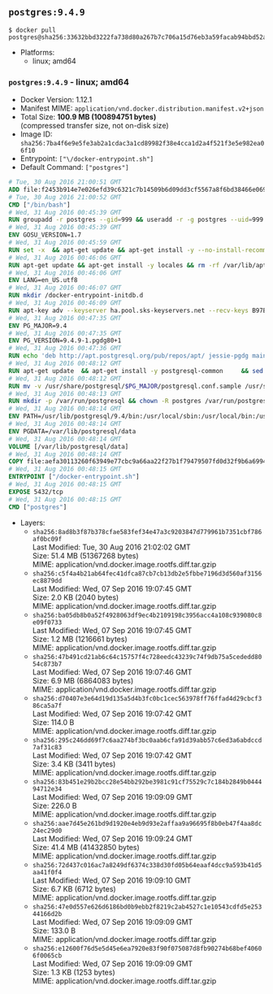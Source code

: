 ## `postgres:9.4.9`

```console
$ docker pull postgres@sha256:33632bbd3222fa738d80a267b7c706a15d76eb3a59facab94bbd52a69cd1e30c
```

-	Platforms:
	-	linux; amd64

### `postgres:9.4.9` - linux; amd64

-	Docker Version: 1.12.1
-	Manifest MIME: `application/vnd.docker.distribution.manifest.v2+json`
-	Total Size: **100.9 MB (100894751 bytes)**  
	(compressed transfer size, not on-disk size)
-	Image ID: `sha256:7ba4f6e9e5fe3ab2a1cdac3a1cd89982f38e4cca1d2a4f521f3e5e982ea06f10`
-	Entrypoint: `["\/docker-entrypoint.sh"]`
-	Default Command: `["postgres"]`

```dockerfile
# Tue, 30 Aug 2016 21:00:51 GMT
ADD file:f2453b914e7e026efd39c6321c7b14509b6d09dd3cf5567a8f6bd38466e06954 in / 
# Tue, 30 Aug 2016 21:00:52 GMT
CMD ["/bin/bash"]
# Wed, 31 Aug 2016 00:45:39 GMT
RUN groupadd -r postgres --gid=999 && useradd -r -g postgres --uid=999 postgres
# Wed, 31 Aug 2016 00:45:39 GMT
ENV GOSU_VERSION=1.7
# Wed, 31 Aug 2016 00:45:59 GMT
RUN set -x 	&& apt-get update && apt-get install -y --no-install-recommends ca-certificates wget && rm -rf /var/lib/apt/lists/* 	&& wget -O /usr/local/bin/gosu "https://github.com/tianon/gosu/releases/download/$GOSU_VERSION/gosu-$(dpkg --print-architecture)" 	&& wget -O /usr/local/bin/gosu.asc "https://github.com/tianon/gosu/releases/download/$GOSU_VERSION/gosu-$(dpkg --print-architecture).asc" 	&& export GNUPGHOME="$(mktemp -d)" 	&& gpg --keyserver ha.pool.sks-keyservers.net --recv-keys B42F6819007F00F88E364FD4036A9C25BF357DD4 	&& gpg --batch --verify /usr/local/bin/gosu.asc /usr/local/bin/gosu 	&& rm -r "$GNUPGHOME" /usr/local/bin/gosu.asc 	&& chmod +x /usr/local/bin/gosu 	&& gosu nobody true 	&& apt-get purge -y --auto-remove ca-certificates wget
# Wed, 31 Aug 2016 00:46:06 GMT
RUN apt-get update && apt-get install -y locales && rm -rf /var/lib/apt/lists/* 	&& localedef -i en_US -c -f UTF-8 -A /usr/share/locale/locale.alias en_US.UTF-8
# Wed, 31 Aug 2016 00:46:06 GMT
ENV LANG=en_US.utf8
# Wed, 31 Aug 2016 00:46:07 GMT
RUN mkdir /docker-entrypoint-initdb.d
# Wed, 31 Aug 2016 00:46:09 GMT
RUN apt-key adv --keyserver ha.pool.sks-keyservers.net --recv-keys B97B0AFCAA1A47F044F244A07FCC7D46ACCC4CF8
# Wed, 31 Aug 2016 00:47:35 GMT
ENV PG_MAJOR=9.4
# Wed, 31 Aug 2016 00:47:35 GMT
ENV PG_VERSION=9.4.9-1.pgdg80+1
# Wed, 31 Aug 2016 00:47:36 GMT
RUN echo 'deb http://apt.postgresql.org/pub/repos/apt/ jessie-pgdg main' $PG_MAJOR > /etc/apt/sources.list.d/pgdg.list
# Wed, 31 Aug 2016 00:48:12 GMT
RUN apt-get update 	&& apt-get install -y postgresql-common 	&& sed -ri 's/#(create_main_cluster) .*$/\1 = false/' /etc/postgresql-common/createcluster.conf 	&& apt-get install -y 		postgresql-$PG_MAJOR=$PG_VERSION 		postgresql-contrib-$PG_MAJOR=$PG_VERSION 	&& rm -rf /var/lib/apt/lists/*
# Wed, 31 Aug 2016 00:48:12 GMT
RUN mv -v /usr/share/postgresql/$PG_MAJOR/postgresql.conf.sample /usr/share/postgresql/ 	&& ln -sv ../postgresql.conf.sample /usr/share/postgresql/$PG_MAJOR/ 	&& sed -ri "s!^#?(listen_addresses)\s*=\s*\S+.*!\1 = '*'!" /usr/share/postgresql/postgresql.conf.sample
# Wed, 31 Aug 2016 00:48:13 GMT
RUN mkdir -p /var/run/postgresql && chown -R postgres /var/run/postgresql
# Wed, 31 Aug 2016 00:48:14 GMT
ENV PATH=/usr/lib/postgresql/9.4/bin:/usr/local/sbin:/usr/local/bin:/usr/sbin:/usr/bin:/sbin:/bin
# Wed, 31 Aug 2016 00:48:14 GMT
ENV PGDATA=/var/lib/postgresql/data
# Wed, 31 Aug 2016 00:48:14 GMT
VOLUME [/var/lib/postgresql/data]
# Wed, 31 Aug 2016 00:48:14 GMT
COPY file:aefa30113260f63949e77cbc9a66aa22f27b1f79479507fd0d32f9b6a6994d69 in / 
# Wed, 31 Aug 2016 00:48:15 GMT
ENTRYPOINT ["/docker-entrypoint.sh"]
# Wed, 31 Aug 2016 00:48:15 GMT
EXPOSE 5432/tcp
# Wed, 31 Aug 2016 00:48:15 GMT
CMD ["postgres"]
```

-	Layers:
	-	`sha256:8ad8b3f87b378cfae583fef34e47a3c9203847d779961b7351cbf786af0bc09f`  
		Last Modified: Tue, 30 Aug 2016 21:02:02 GMT  
		Size: 51.4 MB (51367268 bytes)  
		MIME: application/vnd.docker.image.rootfs.diff.tar.gzip
	-	`sha256:c5f4a4b21ab64fec41dfca87cb7cb13db2e5fbbe7196d3d560af3156ec8879dd`  
		Last Modified: Wed, 07 Sep 2016 19:07:45 GMT  
		Size: 2.0 KB (2040 bytes)  
		MIME: application/vnd.docker.image.rootfs.diff.tar.gzip
	-	`sha256:ba05db8b0a52f4928063df9ec4b2109198c3956acc4a108c939080c8e09f0733`  
		Last Modified: Wed, 07 Sep 2016 19:07:45 GMT  
		Size: 1.2 MB (1216661 bytes)  
		MIME: application/vnd.docker.image.rootfs.diff.tar.gzip
	-	`sha256:47b491cd21ab6c64c15757f4c728eedc43239c74f9db75a5cededd8054c873b7`  
		Last Modified: Wed, 07 Sep 2016 19:07:46 GMT  
		Size: 6.9 MB (6864083 bytes)  
		MIME: application/vnd.docker.image.rootfs.diff.tar.gzip
	-	`sha256:d70407e3e64d19d135a5d4b3fc0bc1cec563978ff76ffad4d29cbcf386ca5a7f`  
		Last Modified: Wed, 07 Sep 2016 19:07:42 GMT  
		Size: 114.0 B  
		MIME: application/vnd.docker.image.rootfs.diff.tar.gzip
	-	`sha256:295c246dd69f7c6aa274bf3bc0aab6cfa91d39abb57c6ed3a6abdccd7af31c83`  
		Last Modified: Wed, 07 Sep 2016 19:07:42 GMT  
		Size: 3.4 KB (3411 bytes)  
		MIME: application/vnd.docker.image.rootfs.diff.tar.gzip
	-	`sha256:83b451e29b2bcc28e54bb292be3981c91cf75529c7c184b2849b044494712e34`  
		Last Modified: Wed, 07 Sep 2016 19:09:09 GMT  
		Size: 226.0 B  
		MIME: application/vnd.docker.image.rootfs.diff.tar.gzip
	-	`sha256:aae7d45e261bd9d1920e4eb9d93e2affaa9a96695f8b0eb47f4aa8dc24ec29d0`  
		Last Modified: Wed, 07 Sep 2016 19:09:24 GMT  
		Size: 41.4 MB (41432850 bytes)  
		MIME: application/vnd.docker.image.rootfs.diff.tar.gzip
	-	`sha256:72d437c016ac7a8249df6374c338d30fd05b64eaaf4dcc9a593b41d5aa41f0f4`  
		Last Modified: Wed, 07 Sep 2016 19:09:10 GMT  
		Size: 6.7 KB (6712 bytes)  
		MIME: application/vnd.docker.image.rootfs.diff.tar.gzip
	-	`sha256:47e0d557e626d6186bd0b9ebb2f8219c2ab4527c1e10543cdfd5e25344166d2b`  
		Last Modified: Wed, 07 Sep 2016 19:09:09 GMT  
		Size: 133.0 B  
		MIME: application/vnd.docker.image.rootfs.diff.tar.gzip
	-	`sha256:e12600f76d5e5d45e6ea7920e83f90f075087d8fb90274b68bef40606f0065cb`  
		Last Modified: Wed, 07 Sep 2016 19:09:09 GMT  
		Size: 1.3 KB (1253 bytes)  
		MIME: application/vnd.docker.image.rootfs.diff.tar.gzip
